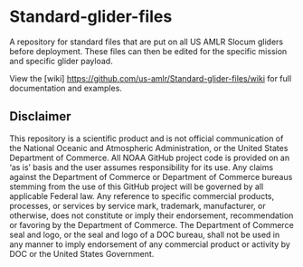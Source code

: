 # Standard-glider-files
A repository for standard files that are put on all US AMLR Slocum gliders before deployment. These files can then be edited for the specific mission and specific glider payload. 

View the [wiki] https://github.com/us-amlr/Standard-glider-files/wiki for full documentation and examples. 

## Disclaimer

This repository is a scientific product and is not official communication of the National Oceanic and Atmospheric Administration, or the United States Department of Commerce. All NOAA GitHub project code is provided on an ‘as is’ basis and the user assumes responsibility for its use. Any claims against the Department of Commerce or Department of Commerce bureaus stemming from the use of this GitHub project will be governed by all applicable Federal law. Any reference to specific commercial products, processes, or services by service mark, trademark, manufacturer, or otherwise, does not constitute or imply their endorsement, recommendation or favoring by the Department of Commerce. The Department of Commerce seal and logo, or the seal and logo of a DOC bureau, shall not be used in any manner to imply endorsement of any commercial product or activity by DOC or the United States Government.
